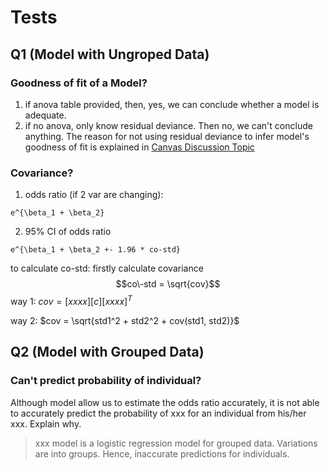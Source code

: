 # Tests
## Q1 (Model with Ungroped Data)
### Goodness of fit of a Model?
1. if anova table provided, then, yes, we can conclude whether a model is adequate. 
2. if no anova, only know residual deviance. Then no, we can't conclude anything. The reason for not using residual deviance to infer model's goodness of fit is explained in <a href="https://canvas.lms.unimelb.edu.au/courses/151965/discussion_topics/962186" target="_blank">Canvas Discussion Topic</a>
### Covariance?
1. odds ratio (if 2 var are changing): 
```{math}
e^{\beta_1 + \beta_2}
```
2. 95% CI of odds ratio 
```{math}
e^{\beta_1 + \beta_2 +- 1.96 * co-std}
```
to calculate co-std: firstly calculate covariance
$$co\-std = \sqrt{cov}$$
way 1:
$cov = [x x x x][c][x x x x]^T$

way 2:
$cov = \sqrt{std1^2 + std2^2 + cov(std1, std2)}$
## Q2 (Model with Grouped Data)
### Can't predict probability of individual?
Although model allow us to estimate the odds ratio accurately, it is not able to accurately predict the probability of xxx for an individual from his/her xxx. Explain why.

> xxx model is a logistic regression model for grouped data. Variations are into groups. Hence, inaccurate predictions for individuals. 